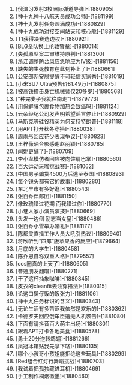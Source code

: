 
1. [俄演习发射3枚洲际弹道导弹]-[1880905]
1. [神十九神十八航天员成功会师]-[1881199]
1. [神十九发射任务圆满成功]-[1880829]
1. [神十九成功对接空间站天和核心舱]-[1881129]
1. [T1获得决赛选边权]-[1880921]
1. [BLG全队换上伦敦臂章]-[1880014]
1. [失孤原型案二审维持原判]-[1881300]
1. [浙江调整防台风应急响应为Ⅳ级]-[1881156]
1. [缺失的生死教育在此刻补上了]-[1880661]
1. [公安部网安局提醒不可轻信买家秀]-[1881019]
1. [小米SU7 Ultra预售价81.49万]-[1880875]
1. [被高铁撞击身亡机械师仅20多岁]-[1880568]
1. [“种完麦子我就往南走”]-[1879773]
1. [用保鲜膜包裹食物加热会致癌吗]-[1881124]
1. [云朵经纪公司发声明希望谣言停止]-[1880929]
1. [马斯克等硅谷精英为何支持特朗普]-[1881118]
1. [用APT打开秋冬穿搭]-[1880038]
1. [周雨彤回应花少表现争议]-[1880823]
1. [王梓薇晒合影感谢赵丽颖]-[1880785]
1. [闫妮更醺了]-[1880709]
1. [李小龙模仿者回应被向佐扇巴掌]-[1880560]
1. [百大运动玩咖挑战赛]-[1881062]
1. [中国男子骗贷4500万后逃至泰国]-[1880893]
1. [每个镜头都有它的故事]-[1880280]
1. [东北早市有多好逛]-[1880543]
1. [张百乔伴郎团]-[1881150]
1. [像玫瑰错过花期 而我错过你]-[1880770]
1. [小巷人家小演员演技]-[1880669]
1. [头发一边倒 励志当女皇]-[1880486]
1. [张百乔小雪举办婚礼]-[1881177]
1. [陈都灵直播工作人员大吼引热议]-[1880940]
1. [蒋欣听到“四郎”版苹果香的反应]-[1879664]
1. [月底的大学生]-[1880458]
1. [陈乔恩自称双重人格]-[1879557]
1. [cos圈真的上天了]-[1880605]
1. [普通朋友翻唱]-[1880271]
1. [干了这杯抽象咖啡]-[1880845]
1. [皮衣的cleanfit去油穿搭法]-[1880315]
1. [论这口煲仔饭的饭张力]-[1881106]
1. [神十九任务标识的含义]-[1880343]
1. [无论生活有多苦涩我依然是欢乐的]-[1880362]
1. [卡德罗夫回应俄车臣遭无人机袭击]-[1881080]
1. [下面有请抖音百大萌主出场]-[1880301]
1. [跟着APT打卡各地美食]-[1880578]
1. [勇士20分逆转鹈鹕]-[1881266]
1. [凤冠冰箱贴我先拿下咯]-[1880135]
1. [哪个小孩哥小孩姐能拒绝这些玩具]-[1880299]
1. [Red组合红灯行舞蹈挑战]-[1880703]
1. [我试着把孤独藏进耳机]-[1880469]
1. [手工制作桐烟徽墨]-[1880460]